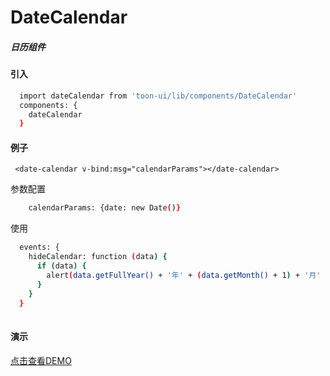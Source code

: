 # DateCalendar

##### 日历组件

#### 引入

``` bash
  import dateCalendar from 'toon-ui/lib/components/DateCalendar'
  components: {
    dateCalendar
  }

```
#### 例子
```
 <date-calendar v-bind:msg="calendarParams"></date-calendar>

```

参数配置
``` bash
	calendarParams: {date: new Date()}

```

使用
``` bash
  events: {
    hideCalendar: function (data) {
      if (data) {
        alert(data.getFullYear() + '年' + (data.getMonth() + 1) + '月' + data.getDate() + '日')
      }
    }
  }
  
```

#### 演示
[点击查看DEMO](https://zhoujiqiu.github.io/toon-ui/dist/#!/demo/datetimePicker)

